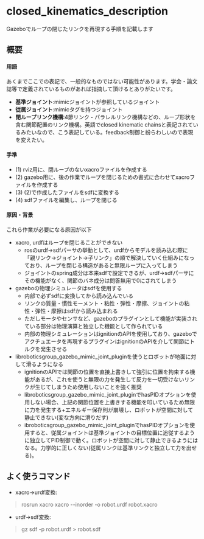 closed_kinematics_description  
====
  
Gazeboでループの閉じたリンクを再現する手順を記載します  
  
## 概要  
  
#### 用語  
あくまでここでの表記で、一般的なものではない可能性があります。学会・論文誌等で定義されているものがあれば指摘して頂けるとありがたいです。  
- __基準ジョイント__:mimicジョイントが参照しているジョイント  
- __従属ジョイント__:mimicタグを持つジョイント  
- __閉ループリンク機構__:4節リンク・パラレルリンク機構などの、ループ形状を含む関節配置のリンク機構。英語でclosed kinematic chainsと表記されているみたいなので、こう表記している。feedback制御と紛らわしいので表現を変えたい。  
  
#### 手準  
  
- (1) rviz用に、閉ループのないxacroファイルを作成する  
- (2) gazebo用に、後の作業でループを閉じるための書式に合わせてxacroファイルを作成する  
- (3) (2)で作成したファイルをsdfに変換する  
- (4) sdfファイルを編集し、ループを閉じる  
  
#### 原因・背景
これら作業が必要になる原因が以下  

- xacro, urdfはループを閉じることができない  
    - rosのurdf→sdfパーサの挙動として、urdfからモデルを読み込む際に「親リンク→ジョイント→子リンク」の順で解決していく仕組みになっており、ループを閉じる構造があると無限ループに入ってしまう  
    - ジョイントのspring成分は本来sdfで設定できるが、urdf→sdfパーサにその機能がなく、関節のバネ成分は問答無用で0にされてしまう  
- gazeboの物理シミュレータはsdfを使用する  
    - 内部で必ずsdfに変換してから読み込んでいる  
    - リンクの質量・慣性モーメント・粘性・弾性・摩擦、ジョイントの粘性・弾性・摩擦はsdfから読み込まれる  
    - ただしモータやセンサなど、gazeboのプラグインとして機能が実装されている部分は物理演算と独立した機能として作られている  
    - 内部の物理シミュレーションはignitionのAPIを使用しており、gazeboでアクチュエータを再現するプラグインはignitionのAPIを介して関節にトルクを発生させる  
- libroboticsgroup_gazebo_mimic_joint_pluginを使うとロボットが地面に対して滑るようになる  
    - ignitionのAPIでは関節の位置を直接上書きして強引に位置を拘束する機能があるが、これを使うと無限の力を発生して反力を一切受けないリンクが生じてしまうため使用しないことを強く推奨
    - libroboticsgroup_gazebo_mimic_joint_pluginでhasPIDオプションを使用しない場合、上記の関節位置を上書きする機能を叩いているため無限に力を発生する+エネルギー保存則が崩壊し、ロボットが空間に対して静止できない(変な方向に滑りだす)
    - ibroboticsgroup_gazebo_mimic_joint_pluginでhasPIDオプションを使用すると、従属ジョイントは基準ジョイントの目標位置に追従するように独立してPID制御で動く。ロボットが空間に対して静止できるようにはなる。力学的に正しくない(従属リンクは基準リンクと独立して力を出せる)。
## よく使うコマンド  
- xacro→urdf変換:  
> rosrun xacro xacro --inorder -o robot.urdf robot.xacro  
- urdf→sdf変換:  
> gz sdf -p robot.urdf > robot.sdf  
  
  